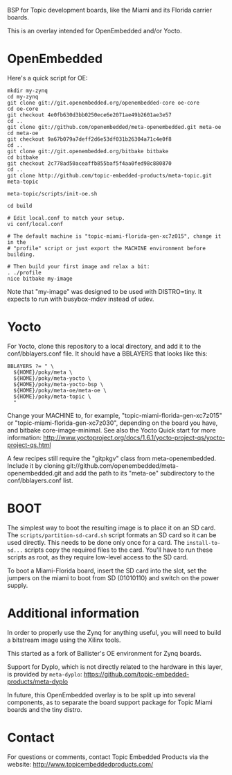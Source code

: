 BSP for Topic development boards, like the Miami and its Florida carrier
boards.

This is an overlay intended for OpenEmbedded and/or Yocto.

# OpenEmbedded

Here's a quick script for OE:

```
mkdir my-zynq
cd my-zynq
git clone git://git.openembedded.org/openembedded-core oe-core
cd oe-core
git checkout 4e0fb630d3bb0250ece6e2071ae49b2601ae3e57
cd ..
git clone git://github.com/openembedded/meta-openembedded.git meta-oe
cd meta-oe
git checkout 9a67b079a7deff2d6e53df031b26304a71c4e0f8
cd ..
git clone git://git.openembedded.org/bitbake bitbake
cd bitbake
git checkout 2c778ad50aceaffb855baf5f4aa0fed98c880870
cd ..
git clone http://github.com/topic-embedded-products/meta-topic.git meta-topic

meta-topic/scripts/init-oe.sh

cd build

# Edit local.conf to match your setup.
vi conf/local.conf

# The default machine is "topic-miami-florida-gen-xc7z015", change it in the
# "profile" script or just export the MACHINE environment before building.

# Then build your first image and relax a bit:
. ./profile
nice bitbake my-image
````

Note that "my-image" was designed to be used with DISTRO=tiny. It
expects to run with busybox-mdev instead of udev.


# Yocto

For Yocto, clone this repository to a local directory, and add it to the
conf/bblayers.conf file. It should have a BBLAYERS that looks like this:
````
BBLAYERS ?= " \
  ${HOME}/poky/meta \
  ${HOME}/poky/meta-yocto \
  ${HOME}/poky/meta-yocto-bsp \
  ${HOME}/poky/meta-oe/meta-oe \
  ${HOME}/poky/meta-topic \
  "
````

Change your MACHINE to, for example, "topic-miami-florida-gen-xc7z015" or
"topic-miami-florida-gen-xc7z030", depending on the board you have, and
bitbake core-image-minimal. See also the Yocto Quick start for more
information:
http://www.yoctoproject.org/docs/1.6.1/yocto-project-qs/yocto-project-qs.html

A few recipes still require the "gitpkgv" class from meta-openembedded.
Include it by cloning git://github.com/openembedded/meta-openembedded.git and add
the path to its "meta-oe" subdirectory to the conf/bblayers.conf list.


# BOOT

The simplest way to boot the resulting image is to place it on an SD
card. The `scripts/partition-sd-card.sh` script formats an SD card so it
can be used directly. This needs to be done only once for a card.
The `install-to-sd...` scripts copy the required files to the card. You'll
have to run these scripts as root, as they require low-level access to
the SD card.

To boot a Miami-Florida board, insert the SD card into the slot, set the
jumpers on the miami to boot from SD (01010110) and switch on the power
supply.


# Additional information

In order to properly use the Zynq for anything useful, you will need to
build a bitstream image using the Xilinx tools.

This started as a fork of Ballister's OE environment for Zynq boards.

Support for Dyplo, which is not directly related to the hardware in this
layer, is provided by `meta-dyplo`:
https://github.com/topic-embedded-products/meta-dyplo

In future, this OpenEmbedded overlay is to be split up into several
components, as to separate the board support package for Topic Miami
boards and the tiny distro.


# Contact

For questions or comments, contact Topic Embedded Products via the website:
http://www.topicembeddedproducts.com/
